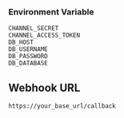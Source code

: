 ### Environment Variable

``` shell
CHANNEL_SECRET
CHANNEL_ACCESS_TOKEN
DB_HOST
DB_USERNAME
DB_PASSWORD
DB_DATABASE
```

## Webhook URL

```
https://your_base_url/callback
```
